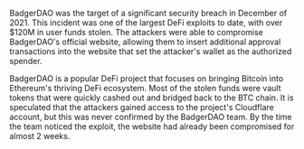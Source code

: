 BadgerDAO was the target of a significant security breach in December of 2021. This incident was one of the largest DeFi exploits to date, with over $120M in user funds stolen. The attackers were able to compromise BadgerDAO's official website, allowing them to insert additional approval transactions into the website that set the attacker's wallet as the authorized spender.

BadgerDAO is a popular DeFi project that focuses on bringing Bitcoin into Ethereum's thriving DeFi ecosystem. Most of the stolen funds were vault tokens that were quickly cashed out and bridged back to the BTC chain. It is speculated that the attackers gained access to the project's Cloudflare account, but this was never confirmed by the BadgerDAO team. By the time the team noticed the exploit, the website had already been compromised for almost 2 weeks.
